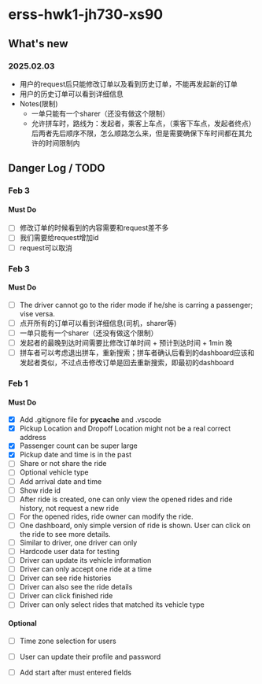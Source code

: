 # erss-hwk1-jh730-xs90

## What's new

### 2025.02.03

- 用户的request后只能修改订单以及看到历史订单，不能再发起新的订单
- 用户的历史订单可以看到详细信息
- Notes(限制)
    - 一单只能有一个sharer（还没有做这个限制）
    - 允许拼车时，路线为：发起者，乘客上车点，（乘客下车点，发起者终点）后两者先后顺序不限，怎么顺路怎么来，但是需要确保下车时间都在其允许的时间限制内

## Danger Log / TODO

### Feb 3

#### Must Do

- [ ] 修改订单的时候看到的内容需要和request差不多
- [ ] 我们需要给request增加id
- [ ] request可以取消

### Feb 3

#### Must Do

- [ ] The driver cannot go to the rider mode if he/she is carring a passenger; vise versa.
- [ ] 点开所有的订单可以看到详细信息(司机，sharer等)
- [ ] 一单只能有一个sharer（还没有做这个限制）
- [ ] 发起者的最晚到达时间需要比修改订单时间 + 预计到达时间 + 1min 晚
- [ ] 拼车者可以考虑退出拼车，重新搜索；拼车者确认后看到的dashboard应该和发起者类似，不过点击修改订单是回去重新搜索，即最初的dashboard

### Feb 1

#### Must Do

- [X] Add .gitignore file for __pycache__ and .vscode
- [X] Pickup Location and Dropoff Location might not be a real correct address
- [X] Passenger count can be super large
- [X] Pickup date and time is in the past
- [ ] Share or not share the ride
- [ ] Optional vehicle type
- [ ] Add arrival date and time
- [ ] Show ride id
- [ ] After ride is created, one can only view the opened rides and ride history, not request a new ride
- [ ] For the opened rides, ride owner can modify the ride.
- [ ] One dashboard, only simple version of ride is shown. User can click on the ride to see more details.
- [ ] Similar to driver, one driver can only
- [ ] Hardcode user data for testing
- [ ] Driver can update its vehicle information
- [ ] Driver can only accept one ride at a time
- [ ] Driver can see ride histories
- [ ] Driver can also see the ride details
- [ ] Driver can click finished ride
- [ ] Driver can only select rides that matched its vehicle type

#### Optional

- [ ] Time zone selection for users
- [ ] User can update their profile and password
- [ ] Add start after must entered fields


